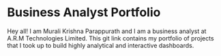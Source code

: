 # Business Analyst Portfolio

Hey all! 
I am Murali Krishna Parappurath and I am a business analyst at A.R.M Technologies Limited. This git link contains my portfolio of projects that I took up to build highly analytical and interactive dashboards. 
